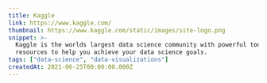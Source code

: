 ```yaml
---
title: Kaggle
link: https://www.kaggle.com/
thumbnail: https://www.kaggle.com/static/images/site-logo.png
snippet: >-
  Kaggle is the worlds largest data science community with powerful tools and
  resources to help you achieve your data science goals.
tags: ["data-science", "data-visualizations"]
createdAt: 2021-06-25T00:00:00.000Z
---
```


